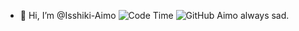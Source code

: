 - 👋 Hi, I’m @Isshiki-Aimo
  ![Code Time](https://img.shields.io/endpoint?style=social&url=https://codetime-api.datreks.com/badge/3389?logoColor=dark%26project=%26recentMS=0%26showProject=true)
  ![GitHub](https://img.shields.io/github/followers/isshiki-aimo?style=social&label=Follow&logo=github)
  Aimo always sad.

<!---
Isshiki-Aimo/Isshiki-Aimo is a ✨ special ✨ repository because its `README.md` (this file) appears on your GitHub profile.
You can click the Preview link to take a look at your changes.
--->
